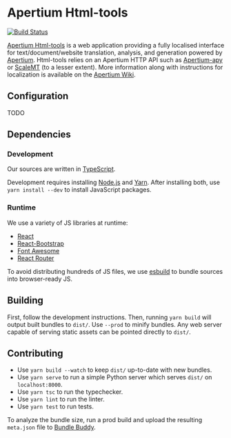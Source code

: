 # Apertium Html-tools

[![Build
Status](https://github.com/sushain97/apertium-html-tools-v2/workflows/Check/badge.svg?branch=master)](https://github.com/sushain97/apertium-html-tools-v2/actions/workflows/check.yml?query=branch%3Amaster)

[Apertium Html-tools][1] is a web application providing a fully localised
interface for text/document/website translation, analysis, and generation
powered by [Apertium][2]. Html-tools relies on an Apertium HTTP API such as
[Apertium-apy][3] or [ScaleMT][4] (to a lesser extent). More information along
with instructions for localization is available on the [Apertium Wiki][5].

## Configuration

TODO

## Dependencies

### Development

Our sources are written in [TypeScript][6].

Development requires installing [Node.js][7] and [Yarn][8]. After installing
both, use `yarn install --dev` to install JavaScript packages.

### Runtime

We use a variety of JS libraries at runtime:

- [React](https://reactjs.org/)
- [React-Bootstrap](https://react-bootstrap.netlify.app/)
- [Font Awesome](https://fontawesome.com/)
- [React Router](https://reactrouter.com/)

To avoid distributing hundreds of JS files, we use [esbuild][9] to bundle
sources into browser-ready JS.

## Building

First, follow the development instructions. Then, running `yarn build` will
output built bundles to `dist/`. Use `--prod` to minify bundles. Any web server
capable of serving static assets can be pointed directly to `dist/`.

## Contributing

- Use `yarn build --watch` to keep `dist/` up-to-date with new bundles.
- Use `yarn serve` to run a simple Python server which serves `dist/` on
  `localhost:8000`.
- Use `yarn tsc` to run the typechecker.
- Use `yarn lint` to run the linter.
- Use `yarn test` to run tests.

To analyze the bundle size, run a prod build and upload the resulting
`meta.json` file to [Bundle Buddy][10].

[1]: http://wiki.apertium.org/wiki/Apertium-html-tools
[2]: http://apertium.org
[3]: http://wiki.apertium.org/wiki/Apertium-apy
[4]: http://wiki.apertium.org/wiki/ScaleMT
[5]: http://wiki.apertium.org/wiki/Apertium-html-tools
[6]: https://www.typescriptlang.org/
[7]: https://nodejs.org/en/download/
[8]: https://classic.yarnpkg.com/en/docs/install
[9]: https://esbuild.github.io/
[10]: https://bundle-buddy.com/
